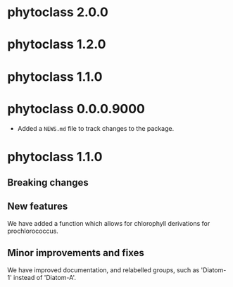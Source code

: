 # phytoclass 2.0.0

# phytoclass 1.2.0

# phytoclass 1.1.0

# phytoclass 0.0.0.9000

* Added a `NEWS.md` file to track changes to the package.

# phytoclass 1.1.0

## Breaking changes

## New features

We have added a function which allows for chlorophyll derivations for prochlorococcus.

## Minor improvements and fixes

We have improved documentation, and relabelled groups, such as 'Diatom-1' instead of 'Diatom-A'.

